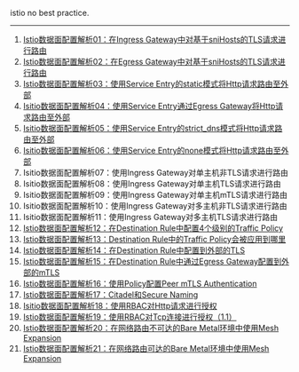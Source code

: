 istio no best practice.

***

1. [Istio数据面配置解析01：在Ingress Gateway中对基于sniHosts的TLS请求进行路由](./01-ingress-passthrough-tls-with-snihosts.md)
2. [Istio数据面配置解析02：在Egress Gateway中对基于sniHosts的TLS请求进行路由](./02-egress-passthrough-tls-with-snihosts.md)
3. [Istio数据面配置解析03：使用Service Entry的static模式将Http请求路由至外部](./03-serviceentry-to-external-with-static.md)
4. [Isitio数据面配置解析04：使用Service Entry通过Egress Gateway将Http请求路由至外部](./04-serviceentry-to-external-with-egress.md)
5. [Isitio数据面配置解析05：使用Service Entry的strict_dns模式将Http请求路由至外部](./05-serviceentry-to-external-with-strictdns.md)
6. [Isitio数据面配置解析06：使用Service Entry的none模式将Http请求路由至外部](./06-serviceentry-to-external-with-none.md)
7. Isitio数据面配置解析07：使用Ingress Gateway对单主机非TLS请求进行路由
8. Isitio数据面配置解析08：使用Ingress Gateway对单主机TLS请求进行路由
9. Isitio数据面配置解析09：使用Ingress Gateway对单主机mTLS请求进行路由
10. Isitio数据面配置解析10：使用Ingress Gateway对多主机非TLS请求进行路由
11. Isitio数据面配置解析11：使用Ingress Gateway对多主机TLS请求进行路由
12. [Istio数据面配置解析12：在Destination Rule中配置4个级别的Traffic Policy](./12-destinationrule-4-level-trafficpolicy.md)
13. [Istio数据面配置解析13：Destination Rule中的Traffic Policy会被应用到哪里](./13-destinationrule-where-trafficpolicy-applied.md)
14. [Istio数据面配置解析14：在Destination Rule中配置到外部的TLS](./14-destinationrule-tls-to-external.md)
15. [Istio数据面配置解析15：在Destination Rule中通过Egress Gateway配置到外部的mTLS](./15-destinationrule-mtls-to-external-via-egressgateway.md)
16. [Istio数据面配置解析16：使用Policy配置Peer mTLS Authentication](./16-security-peer-mtls-authentication.md)
17. [Istio数据面配置解析17：Citadel和Secure Naming](./17-security-citadel-and-secure-naming.md)
18. [Isitio数据面配置解析18：使用RBAC对Http请求进行授权](./18-security-http-request-with-rbac.md)
19. [Istio数据面配置解析19：使用RBAC对Tcp连接进行授权（1.1）](./19-security-tcp-connection-with-rbac.md)
20. [Istio数据面配置解析20：在网络路由不可达的Bare Metal环境中使用Mesh Expansion](./20-mesh-expansion-in-unrouteable-network-bare-metal.md)
21. [Istio数据面配置解析21：在网络路由可达的Bare Metal环境中使用Mesh Expansion](./21-mesh-expansion-in-routeable-network-bare-metal.md)

